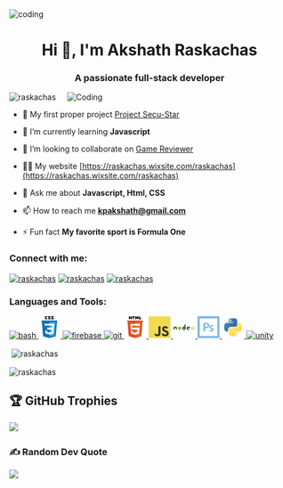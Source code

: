 <img align="center" alt="coding" height="375" width="1080" src="https://img.freepik.com/premium-vector/web-development-coding-programming-futuristic-banner-computer-code-laptop_3482-5582.jpg">

<h1 align="center">Hi 👋, I'm Akshath Raskachas</h1>
<h3 align="center">A passionate full-stack developer</h3>
<img align="right" alt="Coding" width="400" src="https://www.sarvika.com/wp-content/uploads/2021/03/Backend-Developer-Python-GIF-Dribble.gif">

<p align="left"> <img src="https://komarev.com/ghpvc/?username=raskachas&label=Profile%20views&color=0e75b6&style=flat" alt="raskachas" /> </p>

- 🔭 My first proper project [Project Secu-Star](https://github.com/Raskachas/Secu-Star)

- 🌱 I’m currently learning **Javascript**

- 👯 I’m looking to collaborate on [Game Reviewer](https://github.com/Raskachas/game-reviewer)

- 👨‍💻 My website [https://raskachas.wixsite.com/raskachas](https://raskachas.wixsite.com/raskachas)

- 💬 Ask me about **Javascript, Html, CSS**

- 📫 How to reach me **kpakshath@gmail.com**

- ⚡ Fun fact **My favorite sport is Formula One**

<h3 align="left">Connect with me:</h3>
<p align="left">
<a href="https://codepen.io/raskachas" target="blank"><img align="center" src="https://raw.githubusercontent.com/rahuldkjain/github-profile-readme-generator/master/src/images/icons/Social/codepen.svg" alt="raskachas" height="30" width="40" /></a>
<a href="https://stackoverflow.com/users/raskachas" target="blank"><img align="center" src="https://raw.githubusercontent.com/rahuldkjain/github-profile-readme-generator/master/src/images/icons/Social/stack-overflow.svg" alt="raskachas" height="30" width="40" /></a>
<a href="https://www.youtube.com/c/raskachas" target="blank"><img align="center" src="https://raw.githubusercontent.com/rahuldkjain/github-profile-readme-generator/master/src/images/icons/Social/youtube.svg" alt="raskachas" height="30" width="40" /></a>
</p>

<h3 align="left">Languages and Tools:</h3>
<p align="left"> <a href="https://www.gnu.org/software/bash/" target="_blank" rel="noreferrer"> <img src="https://www.vectorlogo.zone/logos/gnu_bash/gnu_bash-icon.svg" alt="bash" width="40" height="40"/> </a> <a href="https://www.w3schools.com/css/" target="_blank" rel="noreferrer"> <img src="https://raw.githubusercontent.com/devicons/devicon/master/icons/css3/css3-original-wordmark.svg" alt="css3" width="40" height="40"/> </a> <a href="https://firebase.google.com/" target="_blank" rel="noreferrer"> <img src="https://www.vectorlogo.zone/logos/firebase/firebase-icon.svg" alt="firebase" width="40" height="40"/> </a> <a href="https://git-scm.com/" target="_blank" rel="noreferrer"> <img src="https://www.vectorlogo.zone/logos/git-scm/git-scm-icon.svg" alt="git" width="40" height="40"/> </a> <a href="https://www.w3.org/html/" target="_blank" rel="noreferrer"> <img src="https://raw.githubusercontent.com/devicons/devicon/master/icons/html5/html5-original-wordmark.svg" alt="html5" width="40" height="40"/> </a> <a href="https://developer.mozilla.org/en-US/docs/Web/JavaScript" target="_blank" rel="noreferrer"> <img src="https://raw.githubusercontent.com/devicons/devicon/master/icons/javascript/javascript-original.svg" alt="javascript" width="40" height="40"/> </a> <a href="https://nodejs.org" target="_blank" rel="noreferrer"> <img src="https://raw.githubusercontent.com/devicons/devicon/master/icons/nodejs/nodejs-original-wordmark.svg" alt="nodejs" width="40" height="40"/> </a> <a href="https://www.photoshop.com/en" target="_blank" rel="noreferrer"> <img src="https://raw.githubusercontent.com/devicons/devicon/master/icons/photoshop/photoshop-line.svg" alt="photoshop" width="40" height="40"/> </a> <a href="https://www.python.org" target="_blank" rel="noreferrer"> <img src="https://raw.githubusercontent.com/devicons/devicon/master/icons/python/python-original.svg" alt="python" width="40" height="40"/> </a> <a href="https://unity.com/" target="_blank" rel="noreferrer"> <img src="https://www.vectorlogo.zone/logos/unity3d/unity3d-icon.svg" alt="unity" width="40" height="40"/> </a> </p>



<p>&nbsp;<img align="center" src="https://github-readme-stats.vercel.app/api?username=raskachas&show_icons=true&locale=en" alt="raskachas" /></p>

<p><img align="center" src="https://github-readme-streak-stats.herokuapp.com/?user=raskachas&" alt="raskachas" /></p>

## 🏆 GitHub Trophies
![](https://github-profile-trophy.vercel.app/?username=Raskachas&theme=tokyonight&no-frame=false&no-bg=false&margin-w=4)

### ✍️ Random Dev Quote
![](https://quotes-github-readme.vercel.app/api?type=horizontal&theme=radical)
